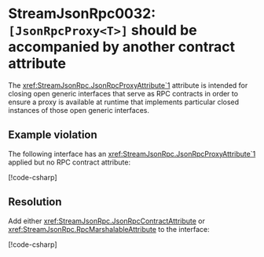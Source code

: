 # StreamJsonRpc0032: `[JsonRpcProxy<T>]` should be accompanied by another contract attribute

The <xref:StreamJsonRpc.JsonRpcProxyAttribute`1> attribute is intended for closing open generic interfaces that serve as RPC contracts in order to ensure a proxy is available at runtime that implements particular closed instances of those open generic interfaces.

## Example violation

The following interface has an <xref:StreamJsonRpc.JsonRpcProxyAttribute`1> applied but no RPC contract attribute:

[!code-csharp[](../../samples/Analyzers/StreamJsonRpc0032.cs#Violation)]

## Resolution

Add either <xref:StreamJsonRpc.JsonRpcContractAttribute> or <xref:StreamJsonRpc.RpcMarshalableAttribute> to the interface:

[!code-csharp[](../../samples/Analyzers/StreamJsonRpc0032.cs#Fix)]

